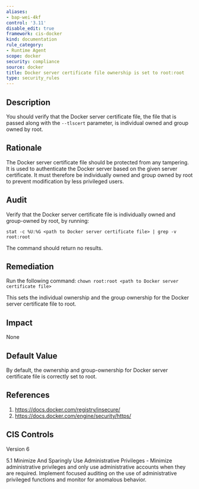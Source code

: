 ```yaml
---
aliases:
- bap-wei-4kf
control: '3.11'
disable_edit: true
framework: cis-docker
kind: documentation
rule_category:
- Runtime Agent
scope: docker
security: compliance
source: docker
title: Docker server certificate file ownership is set to root:root
type: security_rules
---
```


## Description

You should verify that the Docker server certificate file, the file that is passed along with the `--tlscert` parameter, is individual owned and group owned by root.

## Rationale

The Docker server certificate file should be protected from any tampering. It is used to authenticate the Docker server based on the given server certificate. It must therefore be individually owned and group owned by root to prevent modification by less privileged users.

## Audit

Verify that the Docker server certificate file is individually owned and group-owned by root, by running: 
```
stat -c %U:%G <path to Docker server certificate file> | grep -v root:root
```
The command should return no results.

## Remediation

Run the following command: `chown root:root <path to Docker server certificate file>`

This sets the individual ownership and the group ownership for the Docker server certificate file to root.

## Impact

None

## Default Value

By default, the ownership and group-ownership for Docker server certificate file is correctly set to root.

## References

1. https://docs.docker.com/registry/insecure/
2. https://docs.docker.com/engine/security/https/

## CIS Controls

Version 6

5.1 Minimize And Sparingly Use Administrative Privileges - Minimize administrative privileges and only use administrative accounts when they are required. Implement focused auditing on the use of administrative privileged functions and monitor for anomalous behavior.
